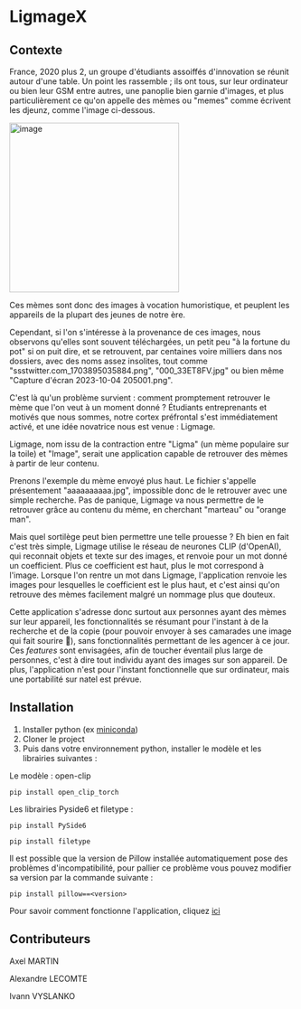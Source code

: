 # LigmageX

## Contexte

France, 2020 plus 2, un groupe d'étudiants assoiffés d'innovation se réunit autour d'une table. Un point les rassemble ; ils ont tous, sur leur ordinateur ou bien leur GSM entre autres, une panoplie bien garnie d'images, et plus particulièrement ce qu'on appelle des mèmes ou "memes" comme écrivent les djeunz, comme l'image ci-dessous.

<img src="https://cdn.discordapp.com/attachments/462263112926494740/1197894097311117383/aaaaaaaaaa.jpg?ex=65bcecd0&is=65aa77d0&hm=b83a4a8a53a7646407ff5f7e8d71dcc4e01fe45c11581725dd86d74905f49901&" alt="image" width="300" height="auto">

Ces mèmes sont donc des images à vocation humoristique, et peuplent les appareils de la plupart des jeunes de notre ère.

Cependant, si l'on s'intéresse à la provenance de ces images, nous observons qu'elles sont souvent téléchargées, un petit peu "à la fortune du pot" si on puit dire, et se retrouvent, par centaines voire milliers dans nos dossiers, avec des noms assez insolites, tout comme "ssstwitter.com_1703895035884.png", "000_33ET8FV.jpg" ou bien même "Capture d'écran 2023-10-04 205001.png".

C'est là qu'un problème survient : comment promptement retrouver le mème que l'on veut à un moment donné ? Étudiants entreprenants et motivés que nous sommes, notre cortex préfrontal s'est immédiatement activé, et une idée novatrice nous est venue : Ligmage.

Ligmage, nom issu de la contraction entre "Ligma" (un mème populaire sur la toile) et "Image", serait une application capable de retrouver des mèmes à partir de leur contenu.

Prenons l'exemple du mème envoyé plus haut. Le fichier s'appelle présentement "aaaaaaaaaa.jpg", impossible donc de le retrouver avec une simple recherche. Pas de panique, Ligmage va nous permettre de le retrouver grâce au contenu du mème, en cherchant "marteau" ou "orange man".

Mais quel sortilège peut bien permettre une telle prouesse ? Eh bien en fait c'est très simple, Ligmage utilise le réseau de neurones CLIP (d'OpenAI), qui reconnait objets et texte sur des images, et renvoie pour un mot donné un coefficient. Plus ce coefficient est haut, plus le mot correspond à l'image. Lorsque l'on rentre un mot dans Ligmage, l'application renvoie les images pour lesquelles le coefficient est le plus haut, et c'est ainsi qu'on retrouve des mèmes facilement malgré un nommage plus que douteux.

Cette application s'adresse donc surtout aux personnes ayant des mèmes sur leur appareil, les fonctionnalités se résumant pour l'instant à de la recherche et de la copie (pour pouvoir envoyer à ses camarades une image qui fait sourire 🤭), sans fonctionnalités permettant de les agencer à ce jour. Ces _features_ sont envisagées, afin de toucher éventail plus large de personnes, c'est à dire tout individu ayant des images sur son appareil. De plus, l'application n'est pour l'instant fonctionnelle que sur ordinateur, mais une portabilité sur natel est prévue.

## Installation

1. Installer python (ex [miniconda](https://docs.conda.io/projects/miniconda/en/latest/miniconda-install.html))
2. Cloner le project
3. Puis dans votre environnement python, installer le modèle et les librairies suivantes : 

Le modèle : open-clip
```
pip install open_clip_torch
```

Les librairies Pyside6 et filetype :
```
pip install PySide6
```
```
pip install filetype
```

Il est possible que la version de Pillow installée automatiquement pose des problèmes d'incompatibilité, pour pallier ce problème vous pouvez modifier sa version par la commande suivante :
```
pip install pillow==<version>
```

Pour savoir comment fonctionne l'application, cliquez [ici](https://gitlab.istic.univ-rennes1.fr/meminov/ligmagex/-/blob/main/USERMANUAL.md?ref_type=heads&plain=0)

## Contributeurs
Axel MARTIN

Alexandre LECOMTE

Ivann VYSLANKO
